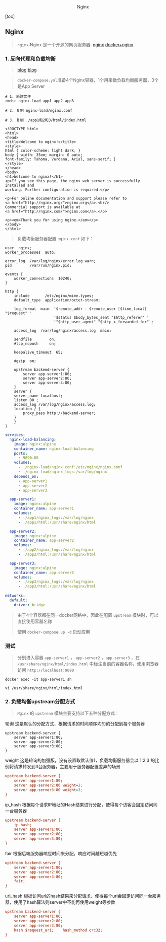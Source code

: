 <center>Nginx</center>



[toc]





## Nginx

> `nginx`:Nginx 是一个开源的网页服务器. [nginx](https://nginx.org/en/) [docker+nginx](https://juejin.cn/post/6885618130471780366)





### 1. 反向代理和负载均衡

> [blog](https://blog.csdn.net/zpf1813763637/article/details/109455451) [blog](https://juejin.cn/post/6885618130471780366)

> `docker-compose.yml`准备4个Nginx容器，1个用来做负载均衡服务器，3个是App Server 

```shell
# 1. 新建文件
rmdir nginx-load app1 app2 app3

# 2. 复制 nginx-load/nginx.conf

# 3. 复制 ./app1和2和3/html/index.html

<!DOCTYPE html>
<html>
<head>
<title>Welcome to nginx!</title>
<style>
html { color-scheme: light dark; }
body { width: 35em; margin: 0 auto;
font-family: Tahoma, Verdana, Arial, sans-serif; }
</style>
</head>
<body>
<h1>Welcome to nginx!</h1>
<p>If you see this page, the nginx web server is successfully installed and
working. Further configuration is required.</p>

<p>For online documentation and support please refer to
<a href="http://nginx.org/">nginx.org</a>.<br/>
Commercial support is available at
<a href="http://nginx.com/">nginx.com</a>.</p>

<p><em>Thank you for using nginx.</em></p>
</body>
</html>
```
> 负载均衡服务器配置 `nginx.conf` 如下：

```shell
user  nginx;
worker_processes  auto;

error_log  /var/log/nginx/error.log warn;
pid        /var/run/nginx.pid;

events {
    worker_connections  10240;
}

http {
    include       /etc/nginx/mime.types;
    default_type  application/octet-stream;

    log_format  main  '$remote_addr - $remote_user [$time_local] "$request" '
                      '$status $body_bytes_sent "$http_referer" '
                      '"$http_user_agent" "$http_x_forwarded_for"';

    access_log  /var/log/nginx/access.log  main;

    sendfile        on;
    #tcp_nopush     on;

    keepalive_timeout  65;

    #gzip  on;

    upstream backend-server {
        server app-server1:80;
        server app-server2:80;
        server app-server3:80;
    }
    server {
	server_name localhost;
	listen 80 ;
	access_log /var/log/nginx/access.log;
	location / {
		proxy_pass http://backend-server;
	}
    }
}

```


```yaml
services:
  nginx-load-balancing:
    image: nginx:alpine
    container_name: nginx-load-balancing
    ports:
      - 9090:80
    volumes:
      - ./nginx-load/nginx.conf:/etc/nginx/nginx.conf
      - ./nginx-load/nginx_logs:/var/log/nginx
    depends_on:
      - app-server1
      - app-server2
      - app-server3

  app-server1:
    image: nginx:alpine
    container_name: app-server1
    volumes:
      - ./app1/nginx_logs:/var/log/nginx
      - ./app1/html:/usr/share/nginx/html

  app-server2:
    image: nginx:alpine
    container_name: app-server2
    volumes:
      - ./app2/nginx_logs:/var/log/nginx
      - ./app2/html:/usr/share/nginx/html

  app-server3:
    image: nginx:alpine
    container_name: app-server3
    volumes:
      - ./app3/nginx_logs:/var/log/nginx
      - ./app3/html:/usr/share/nginx/html
    
networks:
  default:
    driver: bridge


```



> 由于4个容器都在同一docker网络中，因此在配置 `upstream` 模块时，可以直接使用容器名称
>
> 使用 `docker-compose up -d` 启动应用



### 测试

> 分别进入容器 `app-server1` ， `app-server2` ，`app-server3` ，在 `/usr/share/nginx/html/index.html` 中标注当前的容器名称，使用浏览器访问 `http://localhost:9090` 

```shell
docker exec -it app-server1 sh

vi /usr/share/nginx/html/index.html
```



### 2. 负载均衡upstream分配方式

> `Nginx` 的 `upstream` 模块主要支持以下五种分配方式：



轮询
 这是默认的分配方式，根据请求的时间顺序均匀的分配到每个服务器

```vbscript
upstream backend-server {
    server app-server1:80;
    server app-server2:80;
    server app-server3:80;
}
```

weight
 这是轮询的加强版，没有设置取默认值1，负载均衡服务器会以 1:2:3 的比例将请求转发到3台服务器，主要用于服务器配置差异的场景

```ini
upstream backend-server {
    server app-server1:80;
    server app-server2:80 weight=2;
    server app-server3:80 weight=3;
}
```

ip_hash
 根据每个请求IP地址的Hash结果进行分配，使得每个访客会固定访问同一台服务器

```ini
upstream backend-server {
    ip_hash;
    server app-server1:80;
    server app-server2:80;
    server app-server3:80;
}
```

fair
 根据后端服务器响应时间来分配，响应时间越短越优先

```ini
upstream backend-server {
    server app-server1:80;
    server app-server2:80;
    server app-server3:80;
    fair;
}
```

url_hash
 根据访问url的hash结果来分配请求，使得每个url会固定访问同一台服务器，使用了hash算法则server中不能再使用weight等参数

```ini
upstream backend-server {
    server app-server1:80;
    server app-server2:80;
    server app-server3:80;
    hash $request_uri;    hash_method crc32;
}
```